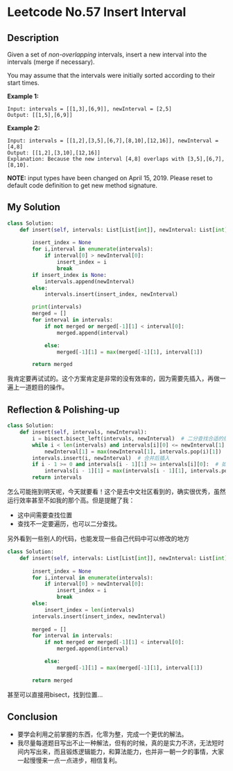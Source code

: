 # Leetcode No.57 Insert Interval

## Description

Given a set of *non-overlapping* intervals, insert a new interval into the intervals (merge if necessary).

You may assume that the intervals were initially sorted according to their start times.

**Example 1:**

```
Input: intervals = [[1,3],[6,9]], newInterval = [2,5]
Output: [[1,5],[6,9]]
```

**Example 2:**

```
Input: intervals = [[1,2],[3,5],[6,7],[8,10],[12,16]], newInterval = [4,8]
Output: [[1,2],[3,10],[12,16]]
Explanation: Because the new interval [4,8] overlaps with [3,5],[6,7],[8,10].
```

**NOTE:** input types have been changed on April 15, 2019. Please reset to default code definition to get new method signature.

## My Solution

```python
class Solution:
    def insert(self, intervals: List[List[int]], newInterval: List[int]) -> List[List[int]]:
        
        insert_index = None
        for i,interval in enumerate(intervals):
            if interval[0] > newInterval[0]:
                insert_index = i
                break
        if insert_index is None:
            intervals.append(newInterval)
        else:
            intervals.insert(insert_index, newInterval)

        print(intervals)
        merged = []
        for interval in intervals:
            if not merged or merged[-1][1] < interval[0]:
                merged.append(interval)

            else:
                merged[-1][1] = max(merged[-1][1], interval[1])

        return merged
```

我肯定要再试试的。这个方案肯定是非常的没有效率的，因为需要先插入，再做一遍上一道题目的操作。

## Reflection & Polishing-up

```python
class Solution:
    def insert(self, intervals, newInterval):
    	i = bisect.bisect_left(intervals, newInterval)  # 二分查找合适的插入点
        while i < len(intervals) and intervals[i][0] <= newInterval[1]:
            newInterval[1] = max(newInterval[1], intervals.pop(i)[1])
        intervals.insert(i, newInterval)  # 合并后插入
        if i - 1 >= 0 and intervals[i - 1][1] >= intervals[i][0]:  # 如果左边也能合并则合并
            intervals[i - 1][1] = max(intervals[i - 1][1], intervals.pop(i)[1])
        return intervals
```

怎么可能拖到明天呢，今天就要看！这个是去中文社区看到的，确实很优秀，虽然运行效率甚至不如我的那个高。但是提醒了我：

- 这中间需要查找位置
- 查找不一定要遍历，也可以二分查找。

另外看到一些别人的代码，也能发现一些自己代码中可以修改的地方

```python
class Solution:
    def insert(self, intervals: List[List[int]], newInterval: List[int]) -> List[List[int]]:
        
        insert_index = None
        for i,interval in enumerate(intervals):
            if interval[0] > newInterval[0]:
                insert_index = i
                break
        else:
            insert_index = len(intervals)
		intervals.insert(insert_index, newInterval)
            
        merged = []
        for interval in intervals:
            if not merged or merged[-1][1] < interval[0]:
                merged.append(interval)

            else:
                merged[-1][1] = max(merged[-1][1], interval[1])

        return merged
```

甚至可以直接用bisect，找到位置...

## Conclusion

- 要学会利用之前掌握的东西，化零为整，完成一个更优的解法。
- 我尽量每道题目写出不止一种解法，但有的时候，真的是实力不济，无法短时间内写出来，而且锻炼逻辑能力，和算法能力，也并非一朝一夕的事情，大家一起慢慢来一点一点进步，相信复利。
